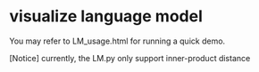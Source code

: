 # visualize language model
You may refer to LM_usage.html for running a quick demo.

[Notice] currently, the LM.py only support inner-product distance
